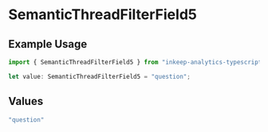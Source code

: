 # SemanticThreadFilterField5

## Example Usage

```typescript
import { SemanticThreadFilterField5 } from "inkeep-analytics-typescript/models/components";

let value: SemanticThreadFilterField5 = "question";
```

## Values

```typescript
"question"
```
